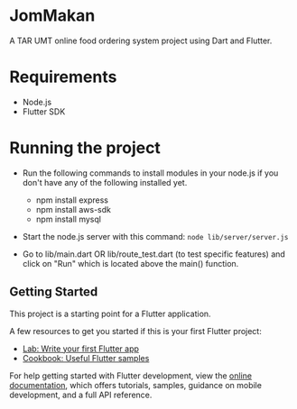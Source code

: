 # JomMakan
A TAR UMT online food ordering system project using Dart and Flutter.

# Requirements
- Node.js
- Flutter SDK

# Running the project
* Run the following commands to install modules in your node.js if you don't have any of the following installed yet.
    - npm install express
    - npm install aws-sdk
    - npm install mysql

* Start the node.js server with this command:
```node lib/server/server.js```

* Go to lib/main.dart OR lib/route_test.dart (to test specific features) and click on "Run" which is located above the main() function.

## Getting Started

This project is a starting point for a Flutter application.

A few resources to get you started if this is your first Flutter project:

- [Lab: Write your first Flutter app](https://docs.flutter.dev/get-started/codelab)
- [Cookbook: Useful Flutter samples](https://docs.flutter.dev/cookbook)

For help getting started with Flutter development, view the
[online documentation](https://docs.flutter.dev/), which offers tutorials,
samples, guidance on mobile development, and a full API reference.